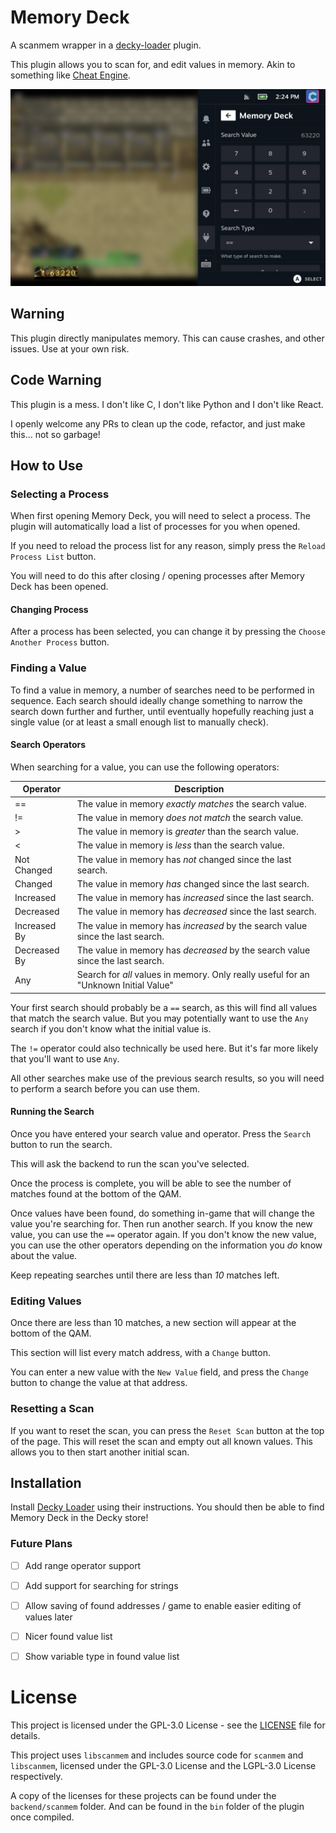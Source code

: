 # Memory Deck

A scanmem wrapper in a [decky-loader](https://github.com/SteamDeckHomebrew/decky-loader) plugin.

This plugin allows you to scan for, and edit values in memory. Akin to something like [Cheat Engine](https://cheatengine.org).

![Memory Deck](image/README/1664125159778.png)

## Warning
This plugin directly manipulates memory. This can cause crashes, and other issues. Use at your own risk.

## Code Warning
This plugin is a mess.
I don't like C, I don't like Python and I don't like React.

I openly welcome any PRs to clean up the code, refactor, and just make this... not so garbage!

## How to Use

### Selecting a Process

When first opening Memory Deck, you will need to select a process. The plugin will automatically load a list of processes for you when opened.

If you need to reload the process list for any reason, simply press the `Reload Process List` button.

You will need to do this after closing / opening processes after Memory Deck has been opened.

#### Changing Process

After a process has been selected, you can change it by pressing the `Choose Another Process` button.

### Finding a Value

To find a value in memory, a number of searches need to be performed in sequence.
Each search should ideally change something to narrow the search down further and further, until eventually hopefully reaching just a single value (or at least a small enough list to manually check).

#### Search Operators

When searching for a value, you can use the following operators:

| Operator     | Description                                                                       |
| ------------ | --------------------------------------------------------------------------------- |
| ==           | The value in memory *exactly matches* the search value.                         |
| !=           | The value in memory *does not match* the search value.                          |
| &gt;         | The value in memory is *greater* than the search value.                             |
| &lt;         | The value in memory is *less* than the search value.                                |
| Not Changed  | The value in memory has *not* changed since the last search.               |
| Changed      | The value in memory *has* changed since the last search.                        |
| Increased    | The value in memory has *increased* since the last search.                      |
| Decreased    | The value in memory has *decreased* since the last search.                      |
| Increased By | The value in memory has *increased* by the search value since the last search.  |
| Decreased By | The value in memory has *decreased* by the search value since the last search.  |
| Any          | Search for *all* values in memory. Only really useful for an "Unknown Initial Value"                                              |

Your first search should probably be a `==` search, as this will find all values that match the search value. But you may potentially want to use the `Any` search if you don't know what the initial value is.

The `!=` operator could also technically be used here. But it's far more likely that you'll want to use `Any`.

All other searches make use of the previous search results, so you will need to perform a search before you can use them.

#### Running the Search

Once you have entered your search value and operator. Press the `Search` button to run the search.

This will ask the backend to run the scan you've selected.

Once the process is complete, you will be able to see the number of matches found at the bottom of the QAM.

Once values have been found, do something in-game that will change the value you're searching for. Then run another search. If you know the new value, you can use the `==` operator again. If you don't know the new value, you can use the other operators depending on the information you *do* know about the value.

Keep repeating searches until there are less than *10* matches left.

### Editing Values
Once there are less than 10 matches, a new section will appear at the bottom of the QAM.

This section will list every match address, with a `Change` button.

You can enter a new value with the `New Value` field, and press the `Change` button to change the value at that address.

### Resetting a Scan
If you want to reset the scan, you can press the `Reset Scan` button at the top of the page.
This will reset the scan and empty out all known values. This allows you to then start another initial scan.

## Installation
Install [Decky Loader](https://github.com/SteamDeckHomebrew/decky-loader) using their instructions.
You should then be able to find Memory Deck in the Decky store!

### Future Plans
- [ ] Add range operator support
- [ ] Add support for searching for strings

- [ ] Allow saving of found addresses / game to enable easier editing of values later

- [ ] Nicer found value list
- [ ] Show variable type in found value list

# License
This project is licensed under the GPL-3.0 License - see the [LICENSE](LICENSE) file for details.

This project uses `libscanmem` and includes source code for `scanmem` and `libscanmem`, licensed under the GPL-3.0 License and the LGPL-3.0 License respectively.

A copy of the licenses for these projects can be found under the `backend/scanmem` folder. And can be found in the `bin` folder of the plugin once compiled.